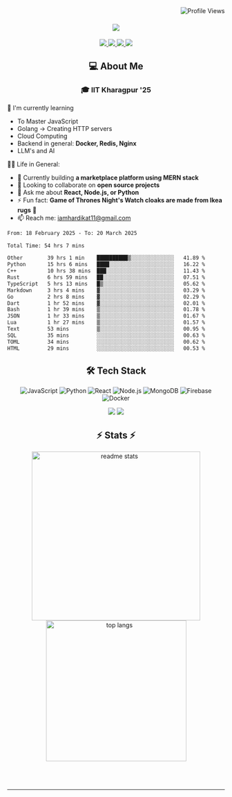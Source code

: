 <img align="right" src="https://komarev.com/ghpvc/?username=hs094&color=blue" alt="Profile Views" />

<h1 align="center">
  <img src="https://readme-typing-svg.herokuapp.com?font=Righteous&size=35&duration=4000&color=2AA889&center=true&vCenter=true&width=500&lines=Hi+There!+👋;I'm+Hardik+Soni+💻;" />
</h1>
<div align="center"> 
  <a href="mailto:iamhardikat11@gmail.com">
    <img src="https://img.shields.io/badge/Gmail-333333?style=for-the-badge&logo=gmail&logoColor=red" />
  </a>
  <a href="https://www.linkedin.com/in/hardik-soni-498271141/" target="_blank">
    <img src="https://img.shields.io/badge/LinkedIn-0077B5?style=for-the-badge&logo=linkedin&logoColor=white" target="_blank" />
  </a>
  <a href="https://hs094-portfolio.netlify.app/" target="_blank">
     <img src="https://img.shields.io/badge/Portfolio-FF5722?style=for-the-badge&logo=todoist&logoColor=white" target="_blank" /> 
  </a>
  <a href="https://www.instagram.com/hardik.s.094/" target="_blank"> 
    <img src="https://img.shields.io/badge/Instagram-E4405F?style=for-the-badge&logo=instagram&logoColor=white)" target="_blank" />
  </a>
</div>

<h2 align="center"> 💻 About Me</h2>
<h3 align="center">🎓 IIT Kharagpur '25</h3>

🌱 I'm currently learning
- To Master JavaScript
- Golang -> Creating HTTP servers
- Cloud Computing
- Backend in general: **Docker, Redis, Nginx**
- LLM's and AI

👍🏻 Life in General:
- 🔭 Currently building **a marketplace platform using MERN stack**
- 👯 Looking to collaborate on **open source projects**
- 💬 Ask me about **React, Node.js, or Python**
- ⚡ Fun fact: **Game of Thrones Night's Watch cloaks are made from Ikea rugs** 🧥
- 📫 Reach me: [iamhardikat11@gmail.com](mailto:iamhardikat11@gmail.com)

<!--START_SECTION:waka-->

```txt
From: 18 February 2025 - To: 20 March 2025

Total Time: 54 hrs 7 mins

Other        39 hrs 1 min    ██████████▒░░░░░░░░░░░░░░   41.89 %
Python       15 hrs 6 mins   ████░░░░░░░░░░░░░░░░░░░░░   16.22 %
C++          10 hrs 38 mins  ███░░░░░░░░░░░░░░░░░░░░░░   11.43 %
Rust         6 hrs 59 mins   ██░░░░░░░░░░░░░░░░░░░░░░░   07.51 %
TypeScript   5 hrs 13 mins   █▒░░░░░░░░░░░░░░░░░░░░░░░   05.62 %
Markdown     3 hrs 4 mins    ▓░░░░░░░░░░░░░░░░░░░░░░░░   03.29 %
Go           2 hrs 8 mins    ▓░░░░░░░░░░░░░░░░░░░░░░░░   02.29 %
Dart         1 hr 52 mins    ▓░░░░░░░░░░░░░░░░░░░░░░░░   02.01 %
Bash         1 hr 39 mins    ▒░░░░░░░░░░░░░░░░░░░░░░░░   01.78 %
JSON         1 hr 33 mins    ▒░░░░░░░░░░░░░░░░░░░░░░░░   01.67 %
Lua          1 hr 27 mins    ▒░░░░░░░░░░░░░░░░░░░░░░░░   01.57 %
Text         53 mins         ▒░░░░░░░░░░░░░░░░░░░░░░░░   00.95 %
SQL          35 mins         ░░░░░░░░░░░░░░░░░░░░░░░░░   00.63 %
TOML         34 mins         ░░░░░░░░░░░░░░░░░░░░░░░░░   00.62 %
HTML         29 mins         ░░░░░░░░░░░░░░░░░░░░░░░░░   00.53 %
```

<!--END_SECTION:waka-->

<h2 align="center">🛠 Tech Stack</h2> 

<div align="center">
  
  ![JavaScript](https://img.shields.io/badge/-JavaScript-F7DF1E?style=flat-square&logo=javascript&logoColor=black)
  ![Python](https://img.shields.io/badge/-Python-3776AB?style=flat-square&logo=python&logoColor=white)
  ![React](https://img.shields.io/badge/-React-61DAFB?style=flat-square&logo=react&logoColor=black)
  ![Node.js](https://img.shields.io/badge/-Node.js-339933?style=flat-square&logo=node.js&logoColor=white)
  ![MongoDB](https://img.shields.io/badge/-MongoDB-47A248?style=flat-square&logo=mongodb&logoColor=white)
  ![Firebase](https://img.shields.io/badge/-Firebase-FFCA28?style=flat-square&logo=firebase&logoColor=black)
  ![Docker](https://img.shields.io/badge/-Docker-2496ED?style=flat-square&logo=docker&logoColor=white)
  
  <img src="https://skillicons.dev/icons?i=react,bootstrap,mui,html,css,vscode,github,figma,tailwind,git,r" />
  <img src="https://skillicons.dev/icons?i=nodejs,python,javascript,typescript,express,firebase,mongodb,c,java,nextjs,mysql,flask" /><br>
</div>

<h2 align="center">⚡ Stats ⚡</h2>

<div align="center">
  <img width=390 src="https://github-readme-stats-salesp07.vercel.app/api?username=hs094&count_private=true&show_icons=true&theme=react&rank_icon=github&border_radius=10" alt="readme stats" />
  <br/>
  <img width=325 align="center" src="https://github-readme-stats-salesp07.vercel.app/api/top-langs/?username=hs094&hide=HTML&langs_count=8&layout=compact&theme=react&border_radius=10&size_weight=0.5&count_weight=0.5&exclude_repo=github-readme-stats" alt="top langs" />
</div>
<br>
<br/><br/>
<hr/>
<br/>
